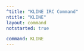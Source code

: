 ```yaml
---
^title: "KLINE IRC Command"
ntitle: "KLINE"
layout: command
notstarted: true

command: KLINE
---
```

